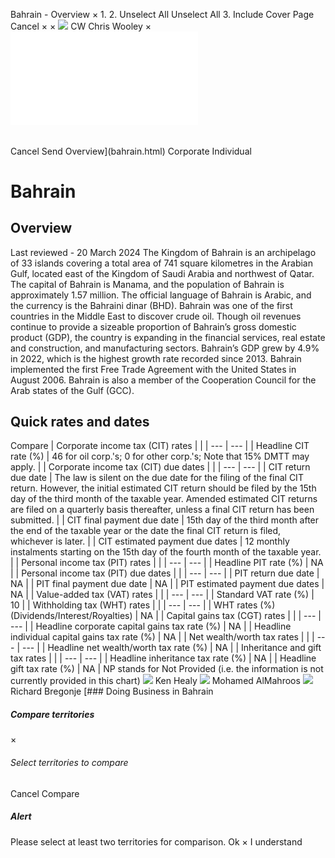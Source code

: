 Bahrain - Overview
×
1.
2.
Unselect All
Unselect All
3.
Include Cover Page
Cancel
×
×
![](-/media/world-wide-tax-summaries/attachments/global---chris-wooley.ashx%3Frev=ac5e5f3223b34096b1afc2a6009c7320&revision=ac5e5f32-23b3-4096-b1af-c2a6009c7320&hash=859B7ADC84DC2CBEC9760E9E6EE7DE6D0A8BFCDF)
CW
Chris Wooley
×
![](bahrain.html)
######
Cancel
Send
Overview](bahrain.html)
Corporate
Individual
# Bahrain
## Overview
Last reviewed - 20 March 2024
The Kingdom of Bahrain is an archipelago of 33 islands covering a total area of 741 square kilometres in the Arabian Gulf, located east of the Kingdom of Saudi Arabia and northwest of Qatar. The capital of Bahrain is Manama, and the population of Bahrain is approximately 1.57 million. The official language of Bahrain is Arabic, and the currency is the Bahraini dinar (BHD).
Bahrain was one of the first countries in the Middle East to discover crude oil. Though oil revenues continue to provide a sizeable proportion of Bahrain’s gross domestic product (GDP), the country is expanding in the financial services, real estate and construction, and manufacturing sectors. Bahrain’s GDP grew by 4.9% in 2022, which is the highest growth rate recorded since 2013.
Bahrain implemented the first Free Trade Agreement with the United States in August 2006. Bahrain is also a member of the Cooperation Council for the Arab states of the Gulf (GCC).
## Quick rates and dates
Compare
| Corporate income tax (CIT) rates | |
| --- | --- |
| Headline CIT rate (%) | 46 for oil corp.'s;  0 for other corp.'s;  Note that 15% DMTT may apply. |
| Corporate income tax (CIT) due dates | |
| --- | --- |
| CIT return due date | The law is silent on the due date for the filing of the final CIT return. However, the initial estimated CIT return should be filed by the 15th day of the third month of the taxable year. Amended estimated CIT returns are filed on a quarterly basis thereafter, unless a final CIT return has been submitted. |
| CIT final payment due date | 15th day of the third month after the end of the taxable year or the date the final CIT return is filed, whichever is later. |
| CIT estimated payment due dates | 12 monthly instalments starting on the 15th day of the fourth month of the taxable year. |
| Personal income tax (PIT) rates | |
| --- | --- |
| Headline PIT rate (%) | NA |
| Personal income tax (PIT) due dates | |
| --- | --- |
| PIT return due date | NA |
| PIT final payment due date | NA |
| PIT estimated payment due dates | NA |
| Value-added tax (VAT) rates | |
| --- | --- |
| Standard VAT rate (%) | 10 |
| Withholding tax (WHT) rates | |
| --- | --- |
| WHT rates (%) (Dividends/Interest/Royalties) | NA |
| Capital gains tax (CGT) rates | |
| --- | --- |
| Headline corporate capital gains tax rate (%) | NA |
| Headline individual capital gains tax rate (%) | NA |
| Net wealth/worth tax rates | |
| --- | --- |
| Headline net wealth/worth tax rate (%) | NA |
| Inheritance and gift tax rates | |
| --- | --- |
| Headline inheritance tax rate (%) | NA |
| Headline gift tax rate (%) | NA |
NP stands for Not Provided (i.e. the information is not currently provided in this chart)
![](-/media/world-wide-tax-summaries/attachments/bahrain---ken-healy.ashx%3Frev=49b6cdb8671e4b13a9e88a5ce4386097&revision=49b6cdb8-671e-4b13-a9e8-8a5ce4386097&hash=40934ED84595F47CDB3801FBCABDBD981B08A3CE)
Ken Healy
![](-/media/world-wide-tax-summaries/bahrainmohamed-almahroosmnmjpg20230122014346127.ashx%3Frev=9d0d74789d544e1eb9e3f3d040e3308a&revision=9d0d7478-9d54-4e1e-b9e3-f3d040e3308a&hash=086ADE1C20FE2248973A2987B219B074D5041D9D)
Mohamed AlMahroos
![](-/media/world-wide-tax-summaries/bahrainrichard-bregonjebahrain--richard-bregonjejpg20250213170513418.ashx%3Frev=36e2f6f16df8476ea59d102b44ecc3f0&revision=36e2f6f1-6df8-476e-a59d-102b44ecc3f0&hash=141B705030BA0811E8D654D31DB7A6ED7EBE86FF)
Richard Bregonje
[### Doing Business in Bahrain
##### Compare territories
×
###### Select territories to compare
#####
Cancel
Compare
##### Alert
Please select at least two territories for comparison.
Ok
×
I understand